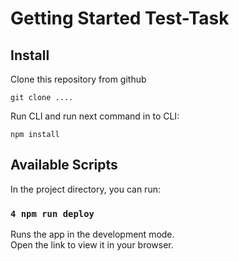 # Getting Started Test-Task


## Install

Clone this repository from github 
```
git clone ....
```
Run CLI and run  next command in to CLI:

```
npm install
```

## Available Scripts

In the project directory, you can run:

### `4 npm run deploy `

Runs the app in the development mode.\
Open the link to view it in your browser.
